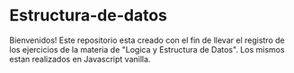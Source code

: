 # Estructura-de-datos


Bienvenidos! Este repositorio esta creado con el fin de llevar el registro
de los ejercicios de la materia de "Logica y Estructura de Datos".
Los mismos estan realizados en Javascript vanilla.
